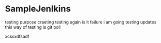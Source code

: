 # SampleJenlkins
testing purpose craeting
testing again is it failure i am going
testing updates
this way of testing is git poll

xcssxdfsadf
